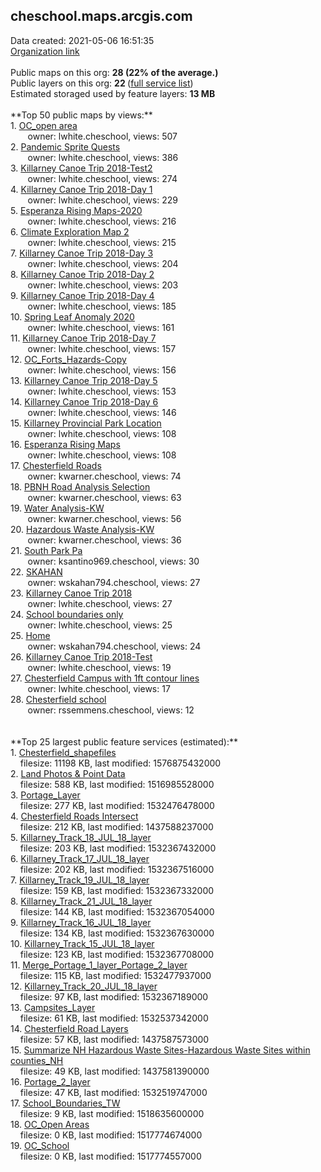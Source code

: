 <h2>cheschool.maps.arcgis.com</h2> Data created: 2021-05-06 16:51:35 <br /><a target='new' href='https://cheschool.maps.arcgis.com'>Organization link</a><br /><br />Public maps on this org: <b>28 (22% of the average.)</b><br />Public layers on this org: <b>22 </b>(<a target='new' href='https://services.arcgis.com/3La9lvlWtBvyHFsr/ArcGIS/rest/services'>full service list</a>)<br />Estimated storaged used by feature layers: <b>13 MB</b><br /><br />**Top 50 public maps by views:**<br />  1. <a target='new' href='https://www.arcgis.com/home/item.html?id=0c33182abf3d4489baf144ea27dd0988'>OC_open area</a> <br />  &nbsp;&nbsp;&nbsp;&nbsp; &nbsp;&nbsp;owner: lwhite.cheschool, views: 507<br />  2. <a target='new' href='https://www.arcgis.com/home/item.html?id=97ff3e35cc7f49e68aa457e077f37a6e'>Pandemic Sprite Quests</a> <br />  &nbsp;&nbsp;&nbsp;&nbsp; &nbsp;&nbsp;owner: lwhite.cheschool, views: 386<br />  3. <a target='new' href='https://www.arcgis.com/home/item.html?id=db19e09badf249f19334659b98c5d4a0'>Killarney Canoe Trip 2018-Test2</a> <br />  &nbsp;&nbsp;&nbsp;&nbsp; &nbsp;&nbsp;owner: lwhite.cheschool, views: 274<br />  4. <a target='new' href='https://www.arcgis.com/home/item.html?id=c5b2a076e7ee479da690343e55cad7fb'>Killarney Canoe Trip 2018-Day 1</a> <br />  &nbsp;&nbsp;&nbsp;&nbsp; &nbsp;&nbsp;owner: lwhite.cheschool, views: 229<br />  5. <a target='new' href='https://www.arcgis.com/home/item.html?id=93963e831b6749eab725e8bc5b55e542'>Esperanza Rising Maps-2020</a> <br />  &nbsp;&nbsp;&nbsp;&nbsp; &nbsp;&nbsp;owner: lwhite.cheschool, views: 216<br />  6. <a target='new' href='https://www.arcgis.com/home/item.html?id=990f39f58a50498ea9a7c22eced4007e'>Climate Exploration Map 2</a> <br />  &nbsp;&nbsp;&nbsp;&nbsp; &nbsp;&nbsp;owner: lwhite.cheschool, views: 215<br />  7. <a target='new' href='https://www.arcgis.com/home/item.html?id=74c98a75996f4cd1bcfbc813cff6c9f3'>Killarney Canoe Trip 2018-Day 3</a> <br />  &nbsp;&nbsp;&nbsp;&nbsp; &nbsp;&nbsp;owner: lwhite.cheschool, views: 204<br />  8. <a target='new' href='https://www.arcgis.com/home/item.html?id=8829ee17266e4be48686195614bfc973'>Killarney Canoe Trip 2018-Day 2</a> <br />  &nbsp;&nbsp;&nbsp;&nbsp; &nbsp;&nbsp;owner: lwhite.cheschool, views: 203<br />  9. <a target='new' href='https://www.arcgis.com/home/item.html?id=e18565f898204dc9b0192be15c03cb02'>Killarney Canoe Trip 2018-Day 4</a> <br />  &nbsp;&nbsp;&nbsp;&nbsp; &nbsp;&nbsp;owner: lwhite.cheschool, views: 185<br />  10. <a target='new' href='https://www.arcgis.com/home/item.html?id=6192641db07447e69e126fcaf7e0a43b'>Spring Leaf Anomaly 2020</a> <br />  &nbsp;&nbsp;&nbsp;&nbsp; &nbsp;&nbsp;owner: lwhite.cheschool, views: 161<br />  11. <a target='new' href='https://www.arcgis.com/home/item.html?id=61ba92f09f144526b08163154c91652f'>Killarney Canoe Trip 2018-Day 7</a> <br />  &nbsp;&nbsp;&nbsp;&nbsp; &nbsp;&nbsp;owner: lwhite.cheschool, views: 157<br />  12. <a target='new' href='https://www.arcgis.com/home/item.html?id=75bd51bfb06b493c865a08abeb1ec69b'>OC_Forts_Hazards-Copy</a> <br />  &nbsp;&nbsp;&nbsp;&nbsp; &nbsp;&nbsp;owner: lwhite.cheschool, views: 156<br />  13. <a target='new' href='https://www.arcgis.com/home/item.html?id=5741f87263eb47afb40fcb16d12d0e3b'>Killarney Canoe Trip 2018-Day 5</a> <br />  &nbsp;&nbsp;&nbsp;&nbsp; &nbsp;&nbsp;owner: lwhite.cheschool, views: 153<br />  14. <a target='new' href='https://www.arcgis.com/home/item.html?id=1e8eedf06e904485b104fbc17de47c00'>Killarney Canoe Trip 2018-Day 6</a> <br />  &nbsp;&nbsp;&nbsp;&nbsp; &nbsp;&nbsp;owner: lwhite.cheschool, views: 146<br />  15. <a target='new' href='https://www.arcgis.com/home/item.html?id=65c4693714eb4d00bf1ae4de0becc077'>Killarney Provincial Park Location</a> <br />  &nbsp;&nbsp;&nbsp;&nbsp; &nbsp;&nbsp;owner: lwhite.cheschool, views: 108<br />  16. <a target='new' href='https://www.arcgis.com/home/item.html?id=365d89cf59fc4ebbba5339ad07793b2b'>Esperanza Rising Maps</a> <br />  &nbsp;&nbsp;&nbsp;&nbsp; &nbsp;&nbsp;owner: lwhite.cheschool, views: 108<br />  17. <a target='new' href='https://www.arcgis.com/home/item.html?id=3cc6056f36e74061acbf9007e66a58fc'>Chesterfield Roads</a> <br />  &nbsp;&nbsp;&nbsp;&nbsp; &nbsp;&nbsp;owner: kwarner.cheschool, views: 74<br />  18. <a target='new' href='https://www.arcgis.com/home/item.html?id=fbe597e8492a43ed9c18a2adc6acd52e'>PBNH Road Analysis Selection</a> <br />  &nbsp;&nbsp;&nbsp;&nbsp; &nbsp;&nbsp;owner: kwarner.cheschool, views: 63<br />  19. <a target='new' href='https://www.arcgis.com/home/item.html?id=f80ad99b33e04316ae699097670797c5'>Water Analysis-KW</a> <br />  &nbsp;&nbsp;&nbsp;&nbsp; &nbsp;&nbsp;owner: kwarner.cheschool, views: 56<br />  20. <a target='new' href='https://www.arcgis.com/home/item.html?id=73e4065e5fb64462af4e112c3859be98'>Hazardous Waste Analysis-KW</a> <br />  &nbsp;&nbsp;&nbsp;&nbsp; &nbsp;&nbsp;owner: kwarner.cheschool, views: 36<br />  21. <a target='new' href='https://www.arcgis.com/home/item.html?id=14b2ae919b784226a43a3b84423c35e1'>South Park Pa</a> <br />  &nbsp;&nbsp;&nbsp;&nbsp; &nbsp;&nbsp;owner: ksantino969.cheschool, views: 30<br />  22. <a target='new' href='https://www.arcgis.com/home/item.html?id=21e34984f699458ba76d10d91c90ab78'>SKAHAN</a> <br />  &nbsp;&nbsp;&nbsp;&nbsp; &nbsp;&nbsp;owner: wskahan794.cheschool, views: 27<br />  23. <a target='new' href='https://www.arcgis.com/home/item.html?id=ae93171000aa412795dab3f1fe2f7fb3'>Killarney Canoe Trip 2018</a> <br />  &nbsp;&nbsp;&nbsp;&nbsp; &nbsp;&nbsp;owner: lwhite.cheschool, views: 27<br />  24. <a target='new' href='https://www.arcgis.com/home/item.html?id=db6260eeaccc4634886246220e70535d'>School boundaries only</a> <br />  &nbsp;&nbsp;&nbsp;&nbsp; &nbsp;&nbsp;owner: lwhite.cheschool, views: 25<br />  25. <a target='new' href='https://www.arcgis.com/home/item.html?id=8c08a5f19ffb493aa430caf6dce47ac9'>Home</a> <br />  &nbsp;&nbsp;&nbsp;&nbsp; &nbsp;&nbsp;owner: wskahan794.cheschool, views: 24<br />  26. <a target='new' href='https://www.arcgis.com/home/item.html?id=806844e21cc040c4a00ee4a2f4dfc075'>Killarney Canoe Trip 2018-Test</a> <br />  &nbsp;&nbsp;&nbsp;&nbsp; &nbsp;&nbsp;owner: lwhite.cheschool, views: 19<br />  27. <a target='new' href='https://www.arcgis.com/home/item.html?id=ec401d329e4a4c309de6184ce77c349b'>Chesterfield Campus with 1ft contour lines</a> <br />  &nbsp;&nbsp;&nbsp;&nbsp; &nbsp;&nbsp;owner: lwhite.cheschool, views: 17<br />  28. <a target='new' href='https://www.arcgis.com/home/item.html?id=8630c4b8523440aca2432bf10d61241d'>Chesterfield school</a> <br />  &nbsp;&nbsp;&nbsp;&nbsp; &nbsp;&nbsp;owner: rssemmens.cheschool, views: 12<br /><br /><br />**Top 25 largest public feature services (estimated):**<br /> 1. <a target='new' href='https://www.arcgis.com/home/item.html?id=e15577928b23444b96332c1fbded7218'>Chesterfield_shapefiles</a><br /> &nbsp;&nbsp;&nbsp;&nbsp;filesize: 11198 KB, last modified: 1576875432000<br /> 2. <a target='new' href='https://www.arcgis.com/home/item.html?id=58db4e17e77c40efa3108a30e224fa08'>Land Photos & Point Data</a><br /> &nbsp;&nbsp;&nbsp;&nbsp;filesize: 588 KB, last modified: 1516985528000<br /> 3. <a target='new' href='https://www.arcgis.com/home/item.html?id=83962e7f4fb54bb5a9b38bea3837ec35'>Portage_Layer</a><br /> &nbsp;&nbsp;&nbsp;&nbsp;filesize: 277 KB, last modified: 1532476478000<br /> 4. <a target='new' href='https://www.arcgis.com/home/item.html?id=691471f9b0c349f5920247d089fef4c1'>Chesterfield Roads Intersect</a><br /> &nbsp;&nbsp;&nbsp;&nbsp;filesize: 212 KB, last modified: 1437588237000<br /> 5. <a target='new' href='https://www.arcgis.com/home/item.html?id=779c3c2a193a4d08acfe02a4ce2b0ae4'>Killarney_Track_18_JUL_18_layer</a><br /> &nbsp;&nbsp;&nbsp;&nbsp;filesize: 203 KB, last modified: 1532367432000<br /> 6. <a target='new' href='https://www.arcgis.com/home/item.html?id=20d1c0efe94e4444a2f68ebdfa95841f'>Killarney_Track_17_JUL_18_layer</a><br /> &nbsp;&nbsp;&nbsp;&nbsp;filesize: 202 KB, last modified: 1532367516000<br /> 7. <a target='new' href='https://www.arcgis.com/home/item.html?id=e1b0209a2d1a400d920fa74ed23603e7'>Killarney_Track_19_JUL_18_layer</a><br /> &nbsp;&nbsp;&nbsp;&nbsp;filesize: 159 KB, last modified: 1532367332000<br /> 8. <a target='new' href='https://www.arcgis.com/home/item.html?id=96b57d1011e1427fbfaa4d711557ef2a'>Killarney_Track_21_JUL_18_layer</a><br /> &nbsp;&nbsp;&nbsp;&nbsp;filesize: 144 KB, last modified: 1532367054000<br /> 9. <a target='new' href='https://www.arcgis.com/home/item.html?id=088c69c8fc194d9ba20116f461f63583'>Killarney_Track_16_JUL_18_layer</a><br /> &nbsp;&nbsp;&nbsp;&nbsp;filesize: 134 KB, last modified: 1532367630000<br /> 10. <a target='new' href='https://www.arcgis.com/home/item.html?id=c28e2eb60cc0453088eb60ed1d4f12c5'>Killarney_Track_15_JUL_18_layer</a><br /> &nbsp;&nbsp;&nbsp;&nbsp;filesize: 123 KB, last modified: 1532367708000<br /> 11. <a target='new' href='https://www.arcgis.com/home/item.html?id=6887a35bc46647298cd629c519ae7586'>Merge_Portage_1_layer_Portage_2_layer</a><br /> &nbsp;&nbsp;&nbsp;&nbsp;filesize: 115 KB, last modified: 1532477937000<br /> 12. <a target='new' href='https://www.arcgis.com/home/item.html?id=858ea04002a84f0cbe7eeb221df7023f'>Killarney_Track_20_JUL_18_layer</a><br /> &nbsp;&nbsp;&nbsp;&nbsp;filesize: 97 KB, last modified: 1532367189000<br /> 13. <a target='new' href='https://www.arcgis.com/home/item.html?id=e1abcdd1274947da834cac39461cc2cd'>Campsites_Layer</a><br /> &nbsp;&nbsp;&nbsp;&nbsp;filesize: 61 KB, last modified: 1532537342000<br /> 14. <a target='new' href='https://www.arcgis.com/home/item.html?id=3a128927b02d43a1b63fc9ee299f2741'>Chesterfield Road Layers</a><br /> &nbsp;&nbsp;&nbsp;&nbsp;filesize: 57 KB, last modified: 1437587573000<br /> 15. <a target='new' href='https://www.arcgis.com/home/item.html?id=fefddc1306ca48b1a2898a3ae8959a4c'>Summarize NH Hazardous Waste Sites-Hazardous Waste Sites within counties_NH</a><br /> &nbsp;&nbsp;&nbsp;&nbsp;filesize: 49 KB, last modified: 1437581390000<br /> 16. <a target='new' href='https://www.arcgis.com/home/item.html?id=257b3eb5603445c89abb4e55ef6d73cf'>Portage_2_layer</a><br /> &nbsp;&nbsp;&nbsp;&nbsp;filesize: 47 KB, last modified: 1532519747000<br /> 17. <a target='new' href='https://www.arcgis.com/home/item.html?id=35334cb5b3224c62bf6573cfb9c29651'>School_Boundaries_TW</a><br /> &nbsp;&nbsp;&nbsp;&nbsp;filesize: 9 KB, last modified: 1518635600000<br /> 18. <a target='new' href='https://www.arcgis.com/home/item.html?id=971b6332804147eb808f25709a45f4fc'>OC_Open Areas</a><br /> &nbsp;&nbsp;&nbsp;&nbsp;filesize: 0 KB, last modified: 1517774674000<br /> 19. <a target='new' href='https://www.arcgis.com/home/item.html?id=060dceb642c74fe2bb4fdaf1a067034b'>OC_School</a><br /> &nbsp;&nbsp;&nbsp;&nbsp;filesize: 0 KB, last modified: 1517774557000<br />